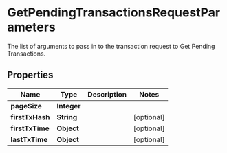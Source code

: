 

# GetPendingTransactionsRequestParameters

The list of arguments to pass in to the transaction request to Get Pending Transactions.

## Properties

| Name | Type | Description | Notes |
|------------ | ------------- | ------------- | -------------|
|**pageSize** | **Integer** |  |  |
|**firstTxHash** | **String** |  |  [optional] |
|**firstTxTime** | **Object** |  |  [optional] |
|**lastTxTime** | **Object** |  |  [optional] |



